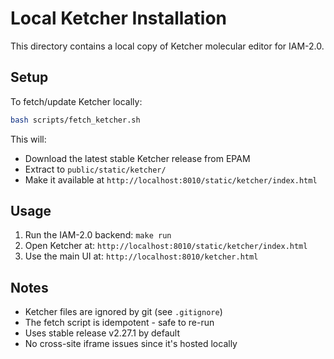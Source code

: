 # Local Ketcher Installation

This directory contains a local copy of Ketcher molecular editor for IAM-2.0.

## Setup

To fetch/update Ketcher locally:

```bash
bash scripts/fetch_ketcher.sh
```

This will:

- Download the latest stable Ketcher release from EPAM
- Extract to `public/static/ketcher/`
- Make it available at `http://localhost:8010/static/ketcher/index.html`

## Usage

1. Run the IAM-2.0 backend: `make run`
2. Open Ketcher at: `http://localhost:8010/static/ketcher/index.html`
3. Use the main UI at: `http://localhost:8010/ketcher.html`

## Notes

- Ketcher files are ignored by git (see `.gitignore`)
- The fetch script is idempotent - safe to re-run
- Uses stable release v2.27.1 by default
- No cross-site iframe issues since it's hosted locally
